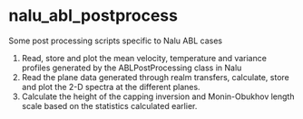 # nalu_abl_postprocess
Some post processing scripts specific to Nalu ABL cases


1. Read, store and plot the mean velocity, temperature and variance profiles generated by the ABLPostProcessing class in Nalu
2. Read the plane data generated through realm transfers, calculate, store and plot the 2-D spectra at the different planes.
3. Calculate the height of the capping inversion and Monin-Obukhov length scale based on the statistics calculated earlier.
